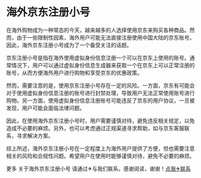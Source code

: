 # 海外京东注册小号

在海外购物成为一种常态的今天，越来越多的人选择使用京东来购买各种商品。然而，由于一些限制性因素，海外用户可能无法直接注册使用中国大陆的京东账号。因此，海外京东注册小号成为了一个备受关注的话题。

京东注册小号是指在海外使用虚拟身份信息注册一个可以在京东上使用的账号。通常情况下，用户可以通过虚拟身份信息生成器来获取一个在京东上可以正常注册的账号，从而方便海外用户进行购物和享受京东的优惠政策。

然而，需要注意的是，使用京东注册小号存在一定的风险。一方面，京东有可能会对于使用虚拟身份信息注册的账号进行封禁处理，导致用户无法正常使用账号进行购物。另一方面，使用虚拟身份信息注册账号可能违反了京东的用户协议，一旦被发现，用户可能会面临法律问题。

因此，在使用海外京东注册小号时，用户需要谨慎对待，避免违反相关规定，以免造成不必要的麻烦。另外，也可以考虑通过正规渠道寻求帮助，如与京东客服联系，寻求解决方案。

综上所述，海外京东注册小号在一定程度上为海外用户提供了方便，但也需要注意相关的风险和合规性问题。希望用户在使用时能够谨慎对待，避免不必要的麻烦。

更多 关于海外京东注册小号 请通过✈与我们联系，感谢阅读，谢谢！[点我✈联系](https://w.k02.cc)